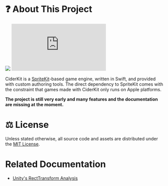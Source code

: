 # ❓ About This Project

[![](https://img.shields.io/badge/gitmoji-%20😜%20😍-FFDD67.svg)](https://gitmoji.dev/)
![](https://analytics.chsxf.dev/GitHubStats.badge/CiderKit/README.md)

CiderKit is a [SpriteKit](https://developer.apple.com/spritekit/)-based game engine, written in Swift, and provided with custom authoring tools. The direct dependency to SpriteKit comes with the constraint that games made with CiderKit only runs on Apple platforms.

**The project is still very early and many features and the documentation are missing at the moment.**

# ⚖️ License

Unless stated otherwise, all source code and assets are distributed under the [MIT License](LICENSE).

# Related Documentation

- [Unity's RectTransform Analysis](https://onedrive.live.com/edit.aspx?resid=9F1A1453D3F6FED5!128728&ithint=file%2cxlsx&authkey=!ALz_f1Wq44LGBpI)
